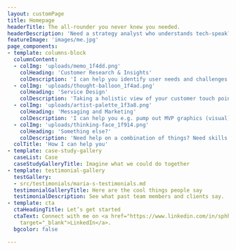 ```yaml
---
layout: customPage
title: Homepage
headerTitle: The all-rounder you never knew you needed.
headerDescription: 'Need a strategy analyst who understands tech-speak? Or an Experience Designer who understands business? <br><br>Let’s chat today.'
featureImage: 'images/me.jpg'
page_components:
- template: columns-block
  columnContent:
  - colImg: 'uploads/memo_1f4dd.png'
    colHeading: 'Customer Research & Insights'
    colDescription: 'I can help you identify user needs and challenges - and translate them to actionable insights'
  - colImg: 'uploads/thought-balloon_1f4ad.png'
    colHeading: 'Service Design'
    colDescription: 'Taking a holistic view of your customer touch points, processes and operations - I can help you identify recommendations to uplift the customer experience.'
  - colImg: 'uploads/artist-palette_1f3a8.png'
    colHeading: 'Messaging and Marketing'
    colDescription: 'I can help you e.g. pump out MVP graphics (visual), write blog content (words), campaign management (pm), customer personas (ux), market research (strategy).'
  - colImg: 'uploads/thinking-face_1f914.png'
    colHeading: 'Something else?'
    colDescription: 'Need help on a combination of things? Need skills that you don’t see on this doc? \n\nGet in touch, and let’s discuss how we can work together.'
  colTitle: 'How I can help you'
- template: case-study-gallery
  caseList: Case
  caseStudyGalleryTitle: Imagine what we could do together
- template: testimonial-gallery
  testGallery:
  - src/testimonials/maria-s-testimonials.md
  testimonialGalleryTitle: Here are the cool things people say
  testimonialDescription: See what past team members and clients say.
- template: cta
  ctaHeadingTitle: Let’s get started
  ctaText: Connect with me on <a href="https://www.linkedin.com/in/sphhuynh/" title=""
    target="_blank">LinkedIn</a>.
  bgcolor: false

---
```

